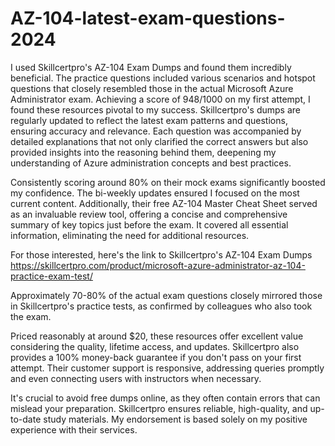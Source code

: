 # AZ-104-latest-exam-questions-2024
I used Skillcertpro's AZ-104 Exam Dumps and found them incredibly beneficial. The practice questions included various scenarios and hotspot questions that closely resembled those in the actual Microsoft Azure Administrator exam. Achieving a score of 948/1000 on my first attempt, I found these resources pivotal to my success. Skillcertpro's dumps are regularly updated to reflect the latest exam patterns and questions, ensuring accuracy and relevance. Each question was accompanied by detailed explanations that not only clarified the correct answers but also provided insights into the reasoning behind them, deepening my understanding of Azure administration concepts and best practices.

Consistently scoring around 80% on their mock exams significantly boosted my confidence. The bi-weekly updates ensured I focused on the most current content. Additionally, their free AZ-104 Master Cheat Sheet served as an invaluable review tool, offering a concise and comprehensive summary of key topics just before the exam. It covered all essential information, eliminating the need for additional resources.

For those interested, here's the link to Skillcertpro's AZ-104 Exam Dumps https://skillcertpro.com/product/microsoft-azure-administrator-az-104-practice-exam-test/

Approximately 70-80% of the actual exam questions closely mirrored those in Skillcertpro's practice tests, as confirmed by colleagues who also took the exam.

Priced reasonably at around $20, these resources offer excellent value considering the quality, lifetime access, and updates. Skillcertpro also provides a 100% money-back guarantee if you don't pass on your first attempt. Their customer support is responsive, addressing queries promptly and even connecting users with instructors when necessary.

It's crucial to avoid free dumps online, as they often contain errors that can mislead your preparation. Skillcertpro ensures reliable, high-quality, and up-to-date study materials. My endorsement is based solely on my positive experience with their services.
